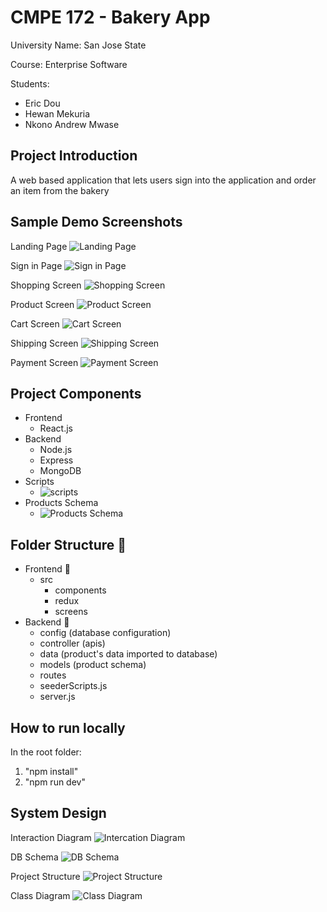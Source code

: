 # CMPE 172 - Bakery App 
University Name: San Jose State 

Course: Enterprise Software

Students:
  -  Eric Dou
  -  Hewan Mekuria
  -  Nkono Andrew Mwase
 
## Project Introduction
A web based application that lets users sign into the application and order an item from the bakery
 
## Sample Demo Screenshots
Landing Page
![Landing Page](https://user-images.githubusercontent.com/46858191/144115873-9b68b4c6-0aec-4e36-bf5d-a501b31c519f.png)

Sign in Page
![Sign in Page](https://user-images.githubusercontent.com/46858191/144116981-fa373fdd-25bd-4fe4-abca-abbdd2c65266.png)

Shopping Screen
![Shopping Screen](https://user-images.githubusercontent.com/46858191/144117027-5e1df77f-139b-48b6-a3fb-b26b956a1f3f.png)

Product Screen
![Product Screen](https://user-images.githubusercontent.com/46858191/144117051-228ca656-4186-442b-8619-acb56f3e5c20.png)

Cart Screen
![Cart Screen](https://user-images.githubusercontent.com/46858191/144117063-4e2688b6-c103-4282-8845-0ed7816c7928.png)

Shipping Screen
![Shipping Screen](https://user-images.githubusercontent.com/46858191/144117070-6286941c-1e85-4b77-82e8-43a87cec5fe7.png)

Payment Screen
![Payment Screen](https://user-images.githubusercontent.com/46858191/144117075-bc1b6f88-5d0e-4e4d-a38f-fb75160b69a1.png)

## Project Components
- Frontend 
  - React.js
- Backend 
  - Node.js
  - Express
  - MongoDB
- Scripts
  - ![scripts](https://user-images.githubusercontent.com/46858191/144118274-aa1eb614-827f-4c80-8288-a074d7545402.png)
- Products Schema
  - ![Products Schema](https://user-images.githubusercontent.com/46858191/144119718-f7b30ec1-3fe8-4f42-8fc3-8a8dbf44c8a9.png)

## Folder Structure 📂 
- Frontend 📂 
  - src
    - components
    - redux
    - screens
- Backend 📂 
  - config (database configuration)
  - controller (apis)
  - data (product's data imported to database)
  -  models (product schema)
  -  routes
  -  seederScripts.js
  -  server.js

## How to run locally
In the root folder:
1. "npm install"
2. "npm run dev"

## System Design
Interaction Diagram
![Intercation Diagram](https://user-images.githubusercontent.com/46858191/144121725-bcf221d3-4c23-4a10-835d-87fcb906d5dd.png)

DB Schema
![DB Schema](https://user-images.githubusercontent.com/46858191/144121737-36c59c6a-95e1-4906-8137-5550e31e9494.png)

Project Structure
![Project Structure](https://user-images.githubusercontent.com/46858191/144121740-20c88fa9-6e8e-4e7e-b71e-daf443902d4b.png)

Class Diagram
![Class Diagram](https://user-images.githubusercontent.com/46858191/144121757-31a43ee2-28fa-4371-875c-54805b1980e0.png)


 

